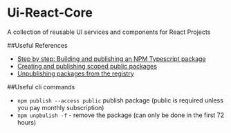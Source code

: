 # Ui-React-Core
A collection of reusable UI services and components for React Projects

##Useful References

- [Step by step: Building and publishing an NPM Typescript package](https://itnext.io/step-by-step-building-and-publishing-an-npm-typescript-package-44fe7164964c)
- [Creating and publishing scoped public packages](https://docs.npmjs.com/creating-and-publishing-scoped-public-packages)
- [Unpublishing packages from the registry](https://docs.npmjs.com/unpublishing-packages-from-the-registry)

##Useful cli commands

- `npm publish --access public` publish package (public is required unless you pay monthly subscription)
- `npm unpbulish -f` - remove the package (can only be done in the first 72 hours)